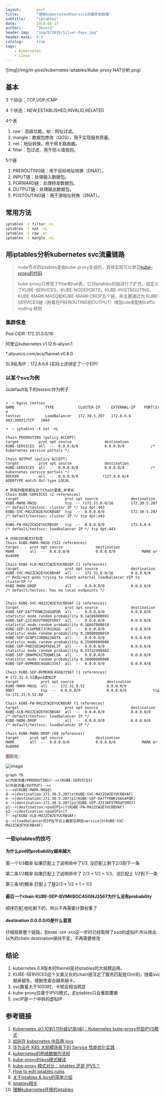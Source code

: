 ```yaml
---
layout:       post
title:        "理解kubernetes的service流量转发链路"
subtitle:     "iptables"
date:         2019-05-17
author:       "Zeusro"
header-img:   "img/b/2019/Silver-Days.jpg"
header-mask:  0.3
catalog:      true
tags:
    - Kubernetes
    - Linux
---
```


![img](/img/in-post/kubernetes-iptables/Kube-proxy NAT分析.png)

## 基本

3 个协议：TCP,UDP,ICMP

4 个状态：NEW,ESTABLISHED,INVALID,RELATED

4个表

1. raw：高级功能，如：网址过滤。
1. mangle：数据包修改（QOS），用于实现服务质量。
1. net：地址转换，用于网关路由器。
1. filter：包过滤，用于防火墙规则。

5个链

1. PREROUTING链：用于目标地址转换（DNAT）。
1. INPUT链：处理输入数据包。
1. PORWARD链：处理转发数据包。
2. OUTPUT链：处理输出数据包。
1. POSTOUTING链：用于源地址转换（SNAT）。

## 常用方法

```bash
iptables -t filter -nL
iptables -t nat -nL
iptables -t raw -nL
iptables -t mangle -nL
```


## 用iptables分析kubernetes svc流量链路

> node节点的iptables是由kube-proxy生成的，具体实现可以参见[kube-proxy的代码](https://github.com/kubernetes/kubernetes/blob/master/pkg/proxy/iptables/proxier.go)
> 
> kube-proxy只修改了filter和nat表，它对iptables的链进行了扩充，自定义了KUBE-SERVICES，KUBE-NODEPORTS，KUBE-POSTROUTING，KUBE-MARK-MASQ和KUBE-MARK-DROP五个链，并主要通过为 KUBE-SERVICES链（附着在PREROUTING和OUTPUT）增加rule来配制traffic routing 规则

### 集群信息

Pod CIDR :172.31.0.0/16

阿里云kubernetes v1.12.6-aliyun.1

*.aliyuncs.com/acs/flannel:v0.8.0

SLB私有IP：172.6.6.6 (实际上还绑定了一个EIP)

### 以某个svc为例

以default名下的testsvc作为例子

```

➜  ~ kgsvc testsvc
NAME              TYPE           CLUSTER-IP     EXTERNAL-IP    PORT(S)         w
testsvc           LoadBalancer   172.30.5.207   172.6.6.6      443:30031/TCP   106d

➜  ~ iptables -t nat -nL 

Chain PREROUTING (policy ACCEPT)
target         prot opt source               destination
KUBE-SERVICES  all  --  0.0.0.0/0            0.0.0.0/0            /* kubernetes service portals */

Chain OUTPUT (policy ACCEPT)
target         prot opt source               destination
KUBE-SERVICES  all  --  0.0.0.0/0            0.0.0.0/0            /* kubernetes service portals */
DOCKER         all  --  0.0.0.0/0           !127.0.0.0/8          ADDRTYPE match dst-type LOCAL

# 所有的服务都在这个Chain里面,非常长
Chain KUBE-SERVICES (2 references)
target                     prot opt source               destination
KUBE-MARK-MASQ             tcp  -- !172.31.0.0/16        172.30.5.207         /* default/testsvc: cluster IP */ tcp dpt:443
KUBE-SVC-M42ZCW2EYUCRBVAF  tcp  --  0.0.0.0/0            172.30.5.207         /* default/testsvc: cluster IP */ tcp dpt:443
......
KUBE-FW-M42ZCW2EYUCRBVAF   tcp  --  0.0.0.0/0            172.6.6.6            /* default/testsvc: loadbalancer IP */ tcp dpt:443

# 对经过的报文打标签
Chain KUBE-MARK-MASQ (522 references)
target     prot opt source               destination
MARK       all  --  0.0.0.0/0            0.0.0.0/0            MARK or 0x4000

Chain KUBE-XLB-M42ZCW2EYUCRBVAF (2 references)
target                     prot opt source               destination
KUBE-SVC-M42ZCW2EYUCRBVAF  all  --  172.31.0.0/16        0.0.0.0/0            /* Redirect pods trying to reach external loadbalancer VIP to clusterIP */
KUBE-MARK-DROP             all  --  0.0.0.0/0            0.0.0.0/0            /* default/testsvc: has no local endpoints */


Chain KUBE-SVC-M42ZCW2EYUCRBVAF (2 references)
target                     prot opt source               destination
KUBE-SEP-EA7TYKWK2S6G4PQR  all  --  0.0.0.0/0            0.0.0.0/0            statistic mode random probability 0.14286000002
KUBE-SEP-ZJI36FVTROQF5MX7  all  --  0.0.0.0/0            0.0.0.0/0            statistic mode random probability 0.16667000018
KUBE-SEP-JLGUPWE7JCRU2AGG  all  --  0.0.0.0/0            0.0.0.0/0            statistic mode random probability 0.20000000019
KUBE-SEP-GCNPY23RDN22AOTX  all  --  0.0.0.0/0            0.0.0.0/0            statistic mode random probability 0.25000000000
KUBE-SEP-FNDISD3HQYKEHL3T  all  --  0.0.0.0/0            0.0.0.0/0            statistic mode random probability 0.33332999982
KUBE-SEP-3RWVMCKITDQWELSA  all  --  0.0.0.0/0            0.0.0.0/0            statistic mode random probability 0.50000000000
KUBE-SEP-BVMKBOC4GGNJ3567  all  --  0.0.0.0/0            0.0.0.0/0

Chain KUBE-SEP-BVMKBOC4GGNJ3567 (1 references)
# 172.31.9.52是pod虚拟IP
target          prot opt source               destination
KUBE-MARK-MASQ  all  --  172.31.9.52          0.0.0.0/0
DNAT            tcp  --  0.0.0.0/0            0.0.0.0/0            tcp to:172.31.9.52:80

Chain KUBE-FW-M42ZCW2EYUCRBVAF (1 references)
target                     prot opt source               destination
KUBE-XLB-M42ZCW2EYUCRBVAF  all  --  0.0.0.0/0            0.0.0.0/0            /* default/testsvc: loadbalancer IP */
KUBE-MARK-DROP             all  --  0.0.0.0/0            0.0.0.0/0            /* default/testsvc: loadbalancer IP */

Chain KUBE-MARK-DROP (60 references)
target     prot opt source               destination
MARK       all  --  0.0.0.0/0            0.0.0.0/0            MARK or 0x8000
```

图形化:

![image](/img/in-post/kubernetes-iptables/chain.png)

```
graph TB
a(内部流量/PREROUTING)-->c(KUBE-SERVICES)
b(外部流量/OUTPUT)-->c
c-->d(KUBE-MARK-MASQ)
d-->|destination:172.30.5.207|e(KUBE-SVC-M42ZCW2EYUCRBVAF)
e-->|destination:172.30.5.207|p1(KUBE-SEP-EA7TYKWK2S6G4PQR)
e-->|destination:172.30.5.207|p2(KUBE-SEP-ZJI36FVTROQF5MX7)
p1-->|destination:<podIP1>|f(KUBE-FW-M42ZCW2EYUCRBVAF)
p2-->|destination:<podIP2>|f
f-->g(KUBE-XLB-M42ZCW2EYUCRBVAF)
g-->|loadbalancer的IP在节点上截获后转给service|h(KUBE-SVC-M42ZCW2EYUCRBVAF)
```

### 一些iptables的技巧

#### 为什么pod的probability越来越大

第一个1/3概率 如果匹配上了说明命中了1/3, 没匹配上剩下2/3到下一条

第二条1/2概率 如果匹配上了说明命中了 2/3 * 1/2 = 1/3，没匹配上 1/2到下一条

第三条1的概率 匹配上了是2/3 * 1/2 * 1 = 1/3

#### 最后一个chain KUBE-SEP-BVMKBOC4GGNJ3567为什么没有probability

顺序匹配,他吃剩下的，所以不再需要计算权重了

#### destination 0.0.0.0/0是什么意思

仔细观察整个链路，到`KUBE-SEP-XXX`这一步时已经取得了pod的虚拟IP.所以除此以外的chain destination保持不变，不再需要修改


## 结论

1. kubernetes 0.8版本的flannel是对iptables的大规模运用。
1. KUBE-SERVICES这个又臭又长的chain链注定了服务匹配是O(n)的，随着svc越来越多，增删改查会越来越卡。
1. svc数量大于1000时，卡顿会相当明显
2. kube-proxy应基于IPVS模式，走iptables只会重蹈覆辙
3. svcIP是一个中转的虚拟IP


## 参考链接

1. [Kubernetes 从1.10到1.11升级记录(续)：Kubernetes kube-proxy开启IPVS模式](https://blog.frognew.com/2018/10/kubernetes-kube-proxy-enable-ipvs.htm)
2. [如何在 kubernetes 中启用 ipvs](https://juejin.im/entry/5b7e409ce51d4538b35c03df)
3. [华为云在 K8S 大规模场景下的 Service 性能优化实践](https://zhuanlan.zhihu.com/p/37230013)
4. [kubernetes的网络数据包流程](https://zhuanlan.zhihu.com/p/28289080)
5. [kube-proxy的ipvs模式解读](https://segmentfault.com/a/1190000016333317)
6. [kube-proxy 模式对比：iptables 还是 IPVS？](https://www.jishuwen.com/d/2K3c)
1. [How to edit iptables rules](https://fedoraproject.org/wiki/How_to_edit_iptables_rules)
2. [关于iptables & ipvs的简单介绍](http://www.voidcn.com/article/p-uttldwvk-pz.html)
3. [iptables相关](https://www.zsythink.net/archives/category/%E8%BF%90%E7%BB%B4%E7%9B%B8%E5%85%B3/iptables/)
4. [理解kubernetes环境的iptables](https://www.cnblogs.com/charlieroro/p/9588019.html)